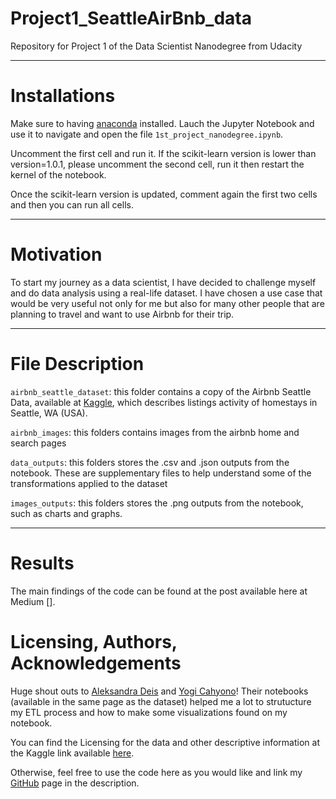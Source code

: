 # Project1_SeattleAirBnb_data
Repository for Project 1 of the Data Scientist Nanodegree from Udacity

---

# Installations
Make sure to having [anaconda](https://www.anaconda.com/products/individual) installed.
Lauch the Jupyter Notebook and use it to navigate and open the file `1st_project_nanodegree.ipynb`.

Uncomment the first cell and run it. If the scikit-learn version is lower than version=1.0.1,
please uncomment the second cell, run it then restart the kernel of the notebook.

Once the scikit-learn version is updated, comment again the first two cells and then you can run all cells.

---

# Motivation
To start my journey as a data scientist, I have decided to challenge myself and do data analysis using a real-life dataset.
I have chosen a use case that would be very useful not only for me but also for many other people that are planning to travel and want to use Airbnb for their trip.

---

# File Description
`airbnb_seattle_dataset`: this folder contains a copy of the Airbnb Seattle Data, available at [Kaggle](https://www.kaggle.com/airbnb/seattle), which describes listings activity of homestays in Seattle, WA (USA).

`airbnb_images`: this folders contains images from the airbnb home and search pages

`data_outputs`: this folders stores the .csv and .json outputs from the notebook. These are supplementary files to help understand some of the transformations applied to the dataset

`images_outputs`: this folders stores the .png outputs from the notebook, such as charts and graphs.

---

# Results
The main findings of the code can be found at the post available here at Medium [].

# Licensing, Authors, Acknowledgements
Huge shout outs to [Aleksandra Deis](https://www.kaggle.com/aleksandradeis) and [Yogi Cahyono](https://www.kaggle.com/yogi045)! Their notebooks (available in the same page as the dataset) helped me a lot to strutucture my ETL process and how to make some visualizations found on my notebook.

You can find the Licensing for the data and other descriptive information at the Kaggle link available [here](https://www.kaggle.com/airbnb/seattle). 

Otherwise, feel free to use the code here as you would like and link my [GitHub](https://github.com/marceloestevam) page in the description.
